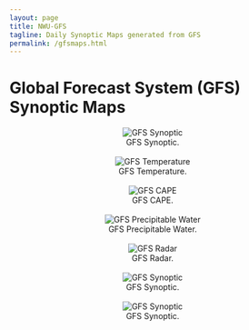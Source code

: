 ```yaml
---
layout: page
title: NWU-GFS
tagline: Daily Synoptic Maps generated from GFS
permalink: /gfsmaps.html
---
```

<meta http-equiv="refresh" content="950" >

# Global Forecast System (GFS) Synoptic Maps 

<center> 
<center> 
<td align="center" valign="center"> <img
SRC="http://143.160.8.22/gfs/synoptic06.png"
alt="GFS Synoptic" /> <br /> GFS Synoptic. </td> 
</center>

<br>

<center>
<td align="center" valign="center"> <img
SRC="http://143.160.8.22/gfs/aptmp_map06.png"
alt="GFS Temperature" /> <br /> GFS Temperature. </td> 
</center>

<br>

<center> 
<td align="center" valign="center"> <img
SRC="http://143.160.8.22/gfs/cape_map06.png"
alt="GFS CAPE" /> <br /> GFS CAPE. </td> 
</center>

<br>

<center> 
<td align="center" valign="center"> <img
SRC="http://143.160.8.22/gfs/pwat_map06.png"
alt="GFS Precipitable Water" /> <br /> GFS Precipitable Water. </td> 
</center>

<br>

<center> 
<td align="center" valign="center"> <img
SRC="http://143.160.8.22/gfs/radar_map06.png"
alt="GFS Radar" /> <br /> GFS Radar. </td> 
</center>

<br>

<center> 
<td align="center" valign="center"> <img
SRC="http://143.160.8.22/gfs/sohemp06.png"
alt="GFS Synoptic" /> <br /> GFS Synoptic. </td> 
</center>

<br>

<center> 
<td align="center" valign="center"> <img
SRC="http://143.160.8.22/gfs/zg500_sohemp06.png"
alt="GFS Synoptic" /> <br /> GFS Synoptic. </td> 
</center>

<br>
